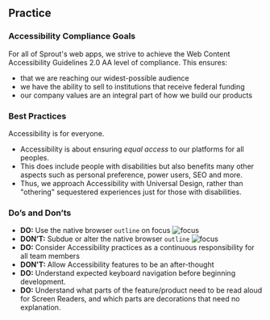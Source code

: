 ## Practice

### Accessibility Compliance Goals

For all of Sprout's web apps, we strive to achieve the Web Content Accessibility Guidelines 2.0 AA level of compliance. This ensures:
- that we are reaching our widest-possible audience
- we have the ability to sell to institutions that receive federal funding
- our company values are an integral part of how we build our products

### Best Practices

Accessibility is for everyone.
- Accessibility is about ensuring _equal access_ to our platforms for all peoples.
- This does include people with disabilities but also benefits many other aspects such as personal preference, power users, SEO and more.
- Thus, we approach Accessibility with Universal Design, rather than "othering" sequestered experiences just for those with disabilities.

### Do’s and Don’ts

- **DO:** Use the native browser `outline` on focus
	![focus]({{{siteUrl}}}/assets/SEEDS-focus-outline.svg)
- **DON’T:** Subdue or alter the native browser `outline`
	![focus]({{{siteUrl}}}/assets/SEEDS-focus-no-outline.svg)
- **DO:** Consider Accessibility practices as a continuous responsibility for all team members
- **DON'T:** Allow Accessibility features to be an after-thought
- **DO:** Understand expected keyboard navigation before beginning development.
- **DO:** Understand what parts of the feature/product need to be read aloud for Screen Readers, and which parts are decorations that need no explanation.

